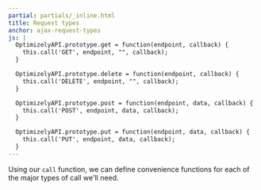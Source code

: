 ```yaml
---
partial: partials/_inline.html
title: Request types
anchor: ajax-request-types
js: |
  OptimizelyAPI.prototype.get = function(endpoint, callback) {
    this.call('GET', endpoint, "", callback);
  }

  OptimizelyAPI.prototype.delete = function(endpoint, callback) {
    this.call('DELETE', endpoint, "", callback);
  }

  OptimizelyAPI.prototype.post = function(endpoint, data, callback) {
    this.call('POST', endpoint, data, callback);
  }

  OptimizelyAPI.prototype.put = function(endpoint, data, callback) {
    this.call('PUT', endpoint, data, callback);
  }
---
```


Using our `call` function, we can define convenience functions for each of the major types of call we'll need.
